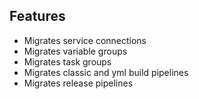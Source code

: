 
## Features
- Migrates service connections
- Migrates variable groups
- Migrates task groups
- Migrates classic and yml build pipelines
- Migrates release pipelines